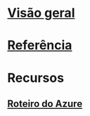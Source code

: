 # [Visão geral](index.md)
# [Referência](http://docs.microsoft.com/dotnet/api/?term=Microsoft.Azure)
# Recursos
## [Roteiro do Azure](https://azure.microsoft.com/roadmap/)
